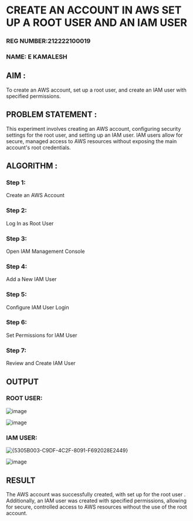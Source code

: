  # CREATE AN  ACCOUNT IN AWS SET UP A ROOT USER AND AN IAM USER 

### REG NUMBER:212222100019
### NAME: E KAMALESH

## AIM :
To create an AWS account, set up a root user, and create an IAM user with specified permissions.

## PROBLEM STATEMENT :
This experiment involves creating an AWS account, configuring security settings for the root user, and setting up an IAM user. IAM users allow for secure, managed access to AWS resources without exposing the main account's root credentials.

## ALGORITHM :

 ### Step 1:
 Create an AWS Account </br>
 ### Step 2:
 Log In as Root User </br>
 ### Step 3:
 Open IAM Management Console</br>
 ### Step 4:
 Add a New IAM User</br>
 ### Step 5:
 Configure IAM User Login</br>
 ### Step 6:
 Set Permissions for IAM User</br>
 ### Step 7:
 Review and Create IAM User</br>


## OUTPUT

### ROOT USER:
![image](https://github.com/user-attachments/assets/035d43ab-1fdf-49d0-81f5-1e6dd15247e1)


![image](https://github.com/user-attachments/assets/e578fb79-16e5-4c18-ac17-8c286c6f9562)


 ### IAM USER:
 ![{5305B003-C9DF-4C2F-8091-F692028E2449}](https://github.com/user-attachments/assets/f5f23e89-5bfc-477e-8adf-151e0571e5b0)

 ![image](https://github.com/user-attachments/assets/83589cd0-a092-4270-99ed-05fae2ed8220)

## RESULT
The AWS account was successfully created, with set up for the root user . Additionally, an IAM user was created with specified permissions, allowing for secure, controlled access to AWS resources without the use of the root account. 

  


